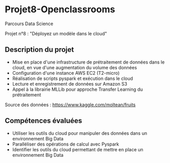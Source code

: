 # Projet8-Openclassrooms
Parcours Data Science

Projet n°8 : "Déployez un modèle dans le cloud"

## Description du projet
* Mise en place d'une infrastructure de prétraitement de données dans le cloud, en vue d'une augmentation du volume des données
* Configuration d'une instance AWS EC2 (T2-micro)
* Réalisation de scripts pyspark et exécution dans le cloud
* Lecture et enregistrement de données sur Amazon S3
* Appel à la librairie MLLib pour approche Transfer Learning du prétraitement

Source des données : https://www.kaggle.com/moltean/fruits

## Compétences évaluées
* Utiliser les outils du cloud pour manipuler des données dans un environnement Big Data
* Paralléliser des opérations de calcul avec Pyspark
* Identifier les outils du cloud permettant de mettre en place un environnement Big Data
